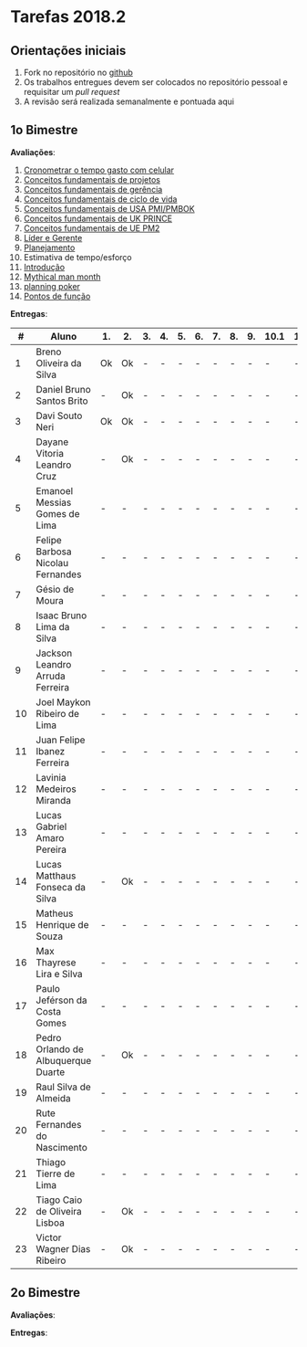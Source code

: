 # [](#header-1) Tarefas 2018.2

## [](#header-2) Orientações iniciais

1. Fork no repositório no [github](https://github.com/project-managment/2019.1)
2. Os trabalhos entregues devem ser colocados no repositório pessoal e requisitar um _pull request_
3. A revisão será realizada semanalmente e pontuada aqui


## [](#header-2) 1o Bimestre

**Avaliações**:

1. [Cronometrar o tempo gasto com celular](time)
2. [Conceitos fundamentais de projetos](basics/project/)
3. [Conceitos fundamentais de gerência](.)
4. [Conceitos fundamentais de ciclo de vida](.)
5. [Conceitos fundamentais de USA PMI/PMBOK](.)
6. [Conceitos fundamentais de UK PRINCE](.)
7. [Conceitos fundamentais de UE PM2](.)
8. [Líder e Gerente](.)
9. [Planejamento](.)
10. Estimativa de tempo/esforço
   1. [Introdução](.)
   2. [Mythical man month](.)
   3. [planning poker](.)
   4. [Pontos de função](.)



**Entregas**:

| \#  | Aluno                               | 1.  | 2.  | 3.  | 4.  | 5.  | 6.  | 7.  | 8.  | 9.  | 10.1 | 10.2. | 10.3. | 10.4 |
| --- | ----------------------------------- | --- | --- | --- | --- | --- | --- | --- | --- | --- | ---- | ----- | ----- | ---- |
| 1   | Breno Oliveira da Silva             | Ok  | Ok  | -   | -   | -   | -   | -   | -   | -   | -    | -     | -     | -    |
| 2   | Daniel Bruno Santos Brito           | -   | Ok  | -   | -   | -   | -   | -   | -   | -   | -    | -     | -     | -    |
| 3   | Davi Souto Neri                     | Ok  | Ok  | -   | -   | -   | -   | -   | -   | -   | -    | -     | -     | -    |
| 4   | Dayane Vitoria Leandro Cruz         | -   | Ok  | -   | -   | -   | -   | -   | -   | -   | -    | -     | -     | -    |
| 5   | Emanoel Messias Gomes de Lima       | -   | -   | -   | -   | -   | -   | -   | -   | -   | -    | -     | -     | -    |
| 6   | Felipe Barbosa Nicolau Fernandes    | -   | -   | -   | -   | -   | -   | -   | -   | -   | -    | -     | -     | -    |
| 7   | Gésio de Moura                      | -   | -   | -   | -   | -   | -   | -   | -   | -   | -    | -     | -     | -    |
| 8   | Isaac Bruno Lima da Silva           | -   | -   | -   | -   | -   | -   | -   | -   | -   | -    | -     | -     | -    |
| 9   | Jackson Leandro Arruda Ferreira     | -   | -   | -   | -   | -   | -   | -   | -   | -   | -    | -     | -     | -    |
| 10  | Joel Maykon Ribeiro de Lima         | -   | -   | -   | -   | -   | -   | -   | -   | -   | -    | -     | -     | -    |
| 11  | Juan Felipe Ibanez Ferreira         | -   | -   | -   | -   | -   | -   | -   | -   | -   | -    | -     | -     | -    |
| 12  | Lavinia Medeiros Miranda            | -   | -   | -   | -   | -   | -   | -   | -   | -   | -    | -     | -     | -    |
| 13  | Lucas Gabriel Amaro Pereira         | -   | -   | -   | -   | -   | -   | -   | -   | -   | -    | -     | -     | -    |
| 14  | Lucas Matthaus Fonseca da Silva     | -   | Ok  | -   | -   | -   | -   | -   | -   | -   | -    | -     | -     | -    |
| 15  | Matheus Henrique de Souza           | -   | -   | -   | -   | -   | -   | -   | -   | -   | -    | -     | -     | -    |
| 16  | Max Thayrese Lira e Silva           | -   | -   | -   | -   | -   | -   | -   | -   | -   | -    | -     | -     | -    |
| 17  | Paulo Jeférson da Costa Gomes       | -   | -   | -   | -   | -   | -   | -   | -   | -   | -    | -     | -     | -    |
| 18  | Pedro Orlando de Albuquerque Duarte | -   | Ok  | -   | -   | -   | -   | -   | -   | -   | -    | -     | -     | -    |
| 19  | Raul Silva de Almeida               | -   | -   | -   | -   | -   | -   | -   | -   | -   | -    | -     | -     | -    |
| 20  | Rute Fernandes do Nascimento        | -   | -   | -   | -   | -   | -   | -   | -   | -   | -    | -     | -     | -    |
| 21  | Thiago Tierre de Lima               | -   | -   | -   | -   | -   | -   | -   | -   | -   | -    | -     | -     | -    |
| 22  | Tiago Caio de Oliveira Lisboa       | -   | Ok  | -   | -   | -   | -   | -   | -   | -   | -    | -     | -     | -    |
| 23  | Victor Wagner Dias Ribeiro          | -   | Ok  | -   | -   | -   | -   | -   | -   | -   | -    | -     | -     | -    |

## [](#header-2) 2o Bimestre

**Avaliações**:

**Entregas**:
